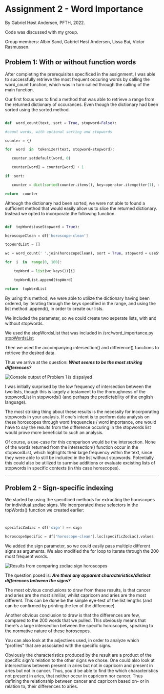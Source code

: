# Assignment 2 - Word Importance

By Gabriel Høst Andersen, PFTH, 2022.

Code was discussed with my group.

Group members: Albin Sand, Gabriel Høst Andersen, Lissa Bui, Victor Rasmussen.
  
## Problem 1: With or without function words

After completing the prerequisites specificed in the assignment, I was able to successfully retrieve the most frequent occuring words by calling the word_count function, which was in turn called through the calling of the main function. 

Our first focus was to find a method that was able to retrieve a range from the returned dictionary of occurances.  Even though the dictionary had been sorted using the sorted method.

 ````py

def  word_count(text, sort = True, stopword=False):

#count words, with optional sorting and stopwords

counter = {}

for  word  in  tokenizer(text, stopword=stopword):

	counter.setdefault(word, 0)

	counter[word] = counter[word] + 1

if  sort:

	counter = dict(sorted(counter.items(), key=operator.itemgetter(1), reverse=True))

return  counter

  ````
  
 Although the dictionary had been sorted, we were not able to found a sufficient method that would easily allow us to slice the returned dictionary. Instead we opted to incorporate the following function.
````py

def  topWords(useStopword = True):

horoscopeClean = df['horoscope-clean']

topWordList = []

wc = word_count(' '.join(horoscopeClean), sort = True, stopword = useStopword)

for  i  in  range(0, 100):

	topWord = list(wc.keys())[i]

	topWordList.append(topWord)

return  topWordList

````

By using this method, we were able to utilize the dictionary having been ordered, by iterating through the keys specified in the range, and using the list method .append(), in order to create our lists.

We included the parameter, so we could create two seperate lists, with and without stopwords.

We used the stopWordsList that was included in /src/word_importance.py [stopWordsList](https://github.com/CHCAA-EDUX/Programming-for-the-Humanities-E22/blob/main/src/word_importance.py)

Then we used the accompanying intersection() and difference() functions to retrieve the desired data.

Thus we arrive at the question: ***What seems to be the most striking differences?***

![Console output of Problem 1 is dispalyed](https://lh3.googleusercontent.com/fNBeRWBq5NORGifBSboYneOR39USl0vYOhLmAMUyMjHp0D8TnYh_IjjqewpAztDeW9M1lPo3e8-bZIXVrbTy6FKVgkGwJxKntneqUZaOaKpSY7cfZsx5WNXpPDWOM3jXB8JfMYnqjPJfv9KfTFILxr6ac8DyMbHgOOXnychaNa8hSuESBasrxvyK09cL1sSM6KZBlvTD_XFH4rbU5hZxkp6FMF3zY_nZLaByEa4NH66NCG_5rr1nCgWx4WJJXGkE8r-RBLUIoI0Su8xqAPBI7C4RdtQ2UOfPFCNDkuK0wrhNgCFmwk_Q1tC7cxYUCDN3DyzClXcr3PNaVdjCdeO8B9pIBe_8mobW1ConQ-Z9MHMMtXFF9mpagLbezE0jxFQmiKwp_mB2Ow5nimjyJnHt25Y7yI3MeLtwyhqY_ZBK-MsPezmRPmTENwau-ngZaY_C2qcynQO8fSDM90kmyQJbxaln0E1fRpJTI4rPwtgdutOSYQ7t0j3cnoEC20XDwgmXVpQ3tjCG7Bp-1QBR_osWyhF0ePLlENMNMYaKUG9zcIH8nabBO36qPArVz1ZtPUoq5ywmbE2w8M91pjl1xAn7gcCb-iPr_fhL-xP7_pe91jOEoOtWp0z7eXwax_vtT-kcW05umJ_00Xhh-WX2fMQFpgyO5DaQdZisTCkA8P2rdm2DU8DhkSKTv8lwYMihg99fQHgdqvByAKqYetC_6insdfUz5pzhzGNrEP9Nz90KJlguEzd2sREfElnqbtmiHv3xZIBVP9wyX8V3bzL_mcxZCM7hxdIsVEGbKztq0tl2hd36mI0LC4tIZJ3mSXDNytCdLItnziFYVpad-lHfX1Opbs0kLqrdwMxLl9sZbquiIo0Pf-wvJDSVrfZuBloSiahrG9lvDYcbMKRWZiptcnvsTDy9LzlccP_wCEzPCqGcOuvDGh64xN02ng8-pqGvecELwSpsZV0S03PZ3q14kTV2mYeX67be6nBip70ThBM2zRJAP7Y=w1475-h300-no?authuser=0)

I was initially surprised by the low frequency of intersection between the two lists, though this is largely a testament to the thoroughness of the stopwordList in stopwords() (and perhaps the predictability of the english language). 

The most striking thing about these results is the necessity for incorporating stopwords in your analysis. If one's intent is to perform data analysis on these horoscopes through word frequencies / word importance, one would have to say the results from the difference occuring in the stopwords list would prove more beneficial to such an analysis. 

Of course, a use-case for this comparison would be the intersection. None of the words returned from the intersection() function occur in the stopwordList, which highlights their large frequency within the text, since they were able to still be included in the list without stopwords. Potentially this could also be utilized to surmise additions or evaluate excisting lists of stopwords in specific contexts (in this case horoscopes). 

---
## Problem 2 - Sign-specific indexing

We started by using the specificed methods for extracting the horoscopes for individual zodiac signs. 
We incorporated these selectors in the topWords() function we created earlier:

````py


specificZodiac = df['sign'] == sign

horoscopeSpecific = df['horoscope-clean'].loc[specificZodiac].values

````

We added the sign parameter, so we could easily pass multiple different signs as arguments. We also modified the for loop to iterate through the 200 most frequent words.

![Results from comparing zodiac sign horoscopes](https://lh3.googleusercontent.com/vASi-MrJQfGAmldVwAb2nz0kYPgzAzMs-L45zpyyDAr32LuDY6BM5VZQu8XRpbN5hIhiVSXb59Yz09clRR8xL7DX1809en_OJ2ScVWYJFgDKKl9pQj6hu-m-36O4j8vExizsVoVEMeBnRtEupqczGBO351SWEkujNTBu5mv57EVDzSgXTq7k9xTyoAJi7DWgLnXQztT68u6MSFVHNLg56kDvkpZCTvtppCCMxvo8Yy-qkXmlrD1KmsIDLEugTFM7MJJPFW2GEg4-l1WqIclc-Em4Jb5umVyeWs8uAcc5JDSvZugZYygZfScF6WJOCHuBfUAdxS0vseRJf_XYzYZKKv5YPoYPVjATtCq8vR-kUasgXOIRXFYj7w-T4jT9w-OnqEP3h69ZUpbEnZJoD3FcQs_7gGQ5aewzkGppRFEhoFlwNW4xEBDahf8l9SDhs02ixrgDLj-sJuGN6QIoZNPReZ_OBPOfqabrLguaAndZNtfbaj5ljnePhdqyFRSxIkuHjGDki6zxdukIUwlJKv3WEwzUChBtYBA10yo937gSs2w-d-xOQTzLl3dX81Cp--L0V-EltwNBZZe9i-phpZe6V4JTpVpakLrrjBeCY65pSBIqpC_Ddrl6swTFKzQS09o2Afv6J7dTaDBaoePtDyFC_ldtNh9covn7mAVWnCuzHuxsxAREu246PhQ5v7QRncNixTFjfF4c59X_sTHeD_4MZnROJxYb_aXt4-e2DDX2Bkv2MGR9oRTqludglMlQrLzS4ZLBlgZxbA440utYVdlEWGqQW8rm684pdfAIieOpLJ0nm52Boy68yUDpYQ1Lmc20F9M9=w1486-h480-no?authuser=0)

The question posed is: ***Are there any apparent characteristics/distinct differences between the signs?***

The most obvious conclusions to draw from these results, is that cancer and aries are the most similiar, whilst capricorn and aries are the most different. This can be done be the simple eye-test of the list lengths (and can be confirmed by printing the len of the difference). 

Another obvious conclusion to draw is that the differences are few, compared to the 200 words that we pulled. This obviously means that there's a large intersection between the specific horoscopes, speaking to the normative nature of these horoscopes. 

You can also look at the adjectives used, in order to analyze which "profiles" that are associated with the specific signs.

Obviously the characteristics produced by the result are a product of the specific sign's relation to the other signs we chose. One could also look at intersections between present in aries but not in capricorn and present in aries but not in cancer. Thus, you'd be able to find the which characteristics not present in aries, that neither occur in capricorn nor cancer. Thus defining the relationship between cancer and capricorn based on- or in relation to, their differences to aries.

